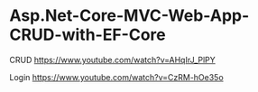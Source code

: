 # Asp.Net-Core-MVC-Web-App-CRUD-with-EF-Core

CRUD
https://www.youtube.com/watch?v=AHqIrJ_PlPY

Login
https://www.youtube.com/watch?v=CzRM-hOe35o
